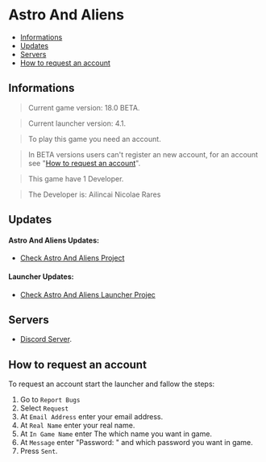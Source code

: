 # Astro And Aliens

- [Informations](https://github.com/Ailincai-Nicolae-Rares/Astro-And-Aliens#informations)
- [Updates](https://github.com/Ailincai-Nicolae-Rares/Astro-And-Aliens#updates)
- [Servers](https://github.com/Ailincai-Nicolae-Rares/Astro-And-Aliens#servers)
- [How to request an account](https://github.com/Ailincai-Nicolae-Rares/Astro-And-Aliens#how-to-request-an-account)

## Informations
> Current game version: 18.0 BETA.

> Current launcher version: 4.1.

> To play this game you need an account.

> In BETA versions users can't register an new account, for an account see "[How to request an account](https://github.com/Ailincai-Nicolae-Rares/Astro-And-Aliens#how-to-request-an-account)".

> This game have 1 Developer.

> The Developer is: Ailincai Nicolae Rares

## Updates
#### Astro And Aliens Updates:
- [Check Astro And Aliens Project](https://github.com/Ailincai-Nicolae-Rares/Astro-And-Aliens/projects/1)
#### Launcher Updates:
- [Check Astro And Aliens Launcher Projec](https://github.com/Ailincai-Nicolae-Rares/Astro-And-Aliens/projects/2)

## Servers
- [Discord Server](https://discord.gg/SWCt24M).

## How to request an account
To request an account start the launcher and fallow the steps:
1. Go to `Report Bugs`
2. Select `Request`
3. At `Email Address` enter your email address.
4. At `Real Name` enter your real name.
5. At `In Game Name` enter The which name you want in game.
6. At `Message` enter "Password: " and which password you want in game.
7. Press `Sent`.
